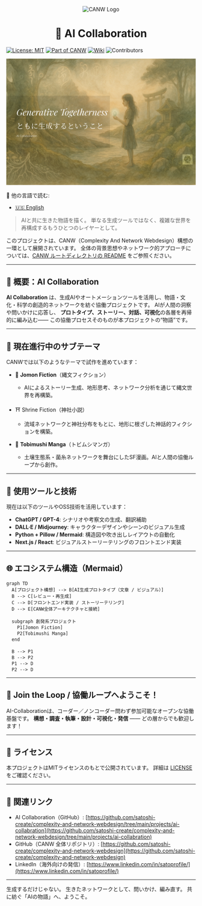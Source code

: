 <p align="center">
  <img src="https://github.com/satoshi-create/complexity-and-network-webdesign/blob/main/docs/branding-mvp-launch/images/logos/logo_cultural-emergent.png" alt="CANW Logo" width="100"/>
</p>

<h1 align="center">🤝 AI Collaboration</h1>

[![License: MIT](https://img.shields.io/badge/License-MIT-green.svg)](./LICENSE)
[![Part of CANW](https://img.shields.io/badge/CANW-ecosystem-blueviolet)](https://github.com/satoshi-create/complexity-and-network-webdesign)
[![Wiki](https://img.shields.io/badge/Wiki-Explore%20More-blue)](https://github.com/satoshi-create/complexity-and-network-webdesign/wiki)
![Contributors](https://img.shields.io/github/contributors/satoshi-create/complexity-and-network-webdesign?color=brightgreen)

[![#04\_ai-collaboration\_note.png](https://github.com/satoshi-create/complexity-and-network-webdesign/blob/main/docs/branding-mvp-launch/images/sns/04_ai-collabration/%2304_ai-collaboration_note.png)]()

📘 他の言語で読む:

* [🇺🇸 English](./README.md)

> AIと共に生きた物語を描く。
> 単なる生成ツールではなく、複雑な世界を再構成するもうひとつのレイヤーとして。

このプロジェクトは、CANW（Complexity And Network Webdesign）構想の一環として展開されています。
全体の背景思想やネットワーク的アプローチについては、[CANW ルートディレクトリの README](https://github.com/satoshi-create/complexity-and-network-webdesign) をご参照ください。

---

## 🔄 概要：AI Collaboration

**AI Collaboration** は、生成AIやオートメーションツールを活用し、物語・文化・科学の創造的ネットワークを紡ぐ協働プロジェクトです。
AIが人間の洞察や問いかけに応答し、
**プロトタイプ、ストーリー、対話、可視化**の各層を再帰的に編み込む——
この協働プロセスそのものが本プロジェクトの“物語”です。

---

## 🧪 現在進行中のサブテーマ

CANWでは以下のようなテーマで試作を進めています：

* 📘 **Jomon Fiction**（縄文フィクション）

  * AIによるストーリー生成、地形思考、ネットワーク分析を通じて縄文世界を再構築。
 
* ⛩ Shrine Fiction（神社小説）

  * 流域ネットワークと神社分布をもとに、地形に根ざした神話的フィクションを構築。

* 🦠 **Tobimushi Manga**（トビムシマンガ）

  * 土壌生態系・菌糸ネットワークを舞台にしたSF漫画。AIと人間の協働ループから創作。

---

## 🤖 使用ツールと技術

現在は以下のツールやOSS技術を活用しています：

* **ChatGPT / GPT-4**: シナリオや考察文の生成、翻訳補助
* **DALL·E / Midjourney**: キャラクターデザインやシーンのビジュアル生成
* **Python + Pillow / Mermaid**: 構造図や吹き出しレイアウトの自動化
* **Next.js / React**: ビジュアルストーリーテリングのフロントエンド実装

---

## 🌐 エコシステム構造（Mermaid）

```mermaid
graph TD
  A[プロジェクト構想] --> B[AI生成プロトタイプ（文章 / ビジュアル）]
  B --> C[レビュー・再生成]
  C --> D[フロントエンド実装 / ストーリーテリング]
  D --> E[CANW全体アーキテクチャと接続]

  subgraph 創発系プロジェクト
    P1[Jomon Fiction]
    P2[Tobimushi Manga]
  end

  B --> P1
  B --> P2
  P1 --> D
  P2 --> D
```

---

## 🌱 Join the Loop / 協働ループへようこそ！

AI-Collaborationは、コーダー／ノンコーダー問わず参加可能なオープンな協働基盤です。
**構想・調査・執筆・設計・可視化・発信** —— どの層からでも歓迎します！

---

## 📄 ライセンス

本プロジェクトはMITライセンスのもとで公開されています。
詳細は [LICENSE](./LICENSE) をご確認ください。

---

## 🔗 関連リンク

* AI Collaboration（GitHub）: [https://github.com/satoshi-create/complexity-and-network-webdesign/tree/main/projects/ai-collabration](https://github.com/satoshi-create/complexity-and-network-webdesign/tree/main/projects/ai-collabration)
* GitHub（CANW 全体リポジトリ）: [https://github.com/satoshi-create/complexity-and-network-webdesign](https://github.com/satoshi-create/complexity-and-network-webdesign)
* LinkedIn（海外向けの発信）: [https://www.linkedin.com/in/satoprofile/](https://www.linkedin.com/in/satoprofile/)

---

生成するだけじゃない。
生きたネットワークとして、問いかけ、編み直す。
共に紡ぐ「AIの物語」へ、ようこそ。
